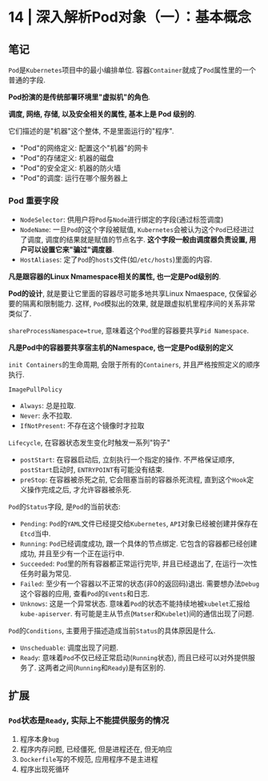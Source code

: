 # 14 | 深入解析Pod对象（一）：基本概念

## 笔记

`Pod`是`Kubernetes`项目中的最小编排单位. 容器`Container`就成了`Pod`属性里的一个普通的字段.

**Pod扮演的是传统部署环境里"虚拟机"的角色**.

**调度, 网络, 存储, 以及安全相关的属性, 基本上是 Pod 级别的**.

它们描述的是"机器"这个整体, 不是里面运行的"程序".

* "Pod"的网络定义: 配置这个"机器"的网卡
* "Pod"的存储定义: 机器的磁盘
* "Pod"的安全定义: 机器的防火墙
* "Pod"的调度: 运行在哪个服务器上

### Pod 重要字段

* `NodeSelector`: 供用户将`Pod`与`Node`进行绑定的字段(通过标签调度)
* `NodeName`: 一旦`Pod`的这个字段被赋值, `Kubernetes`会被认为这个`Pod`已经进过了调度, 调度的结果就是赋值的节点名字. **这个字段一般由调度器负责设置, 用户可以设置它来"骗过"调度器**.
* `HostAliases`: 定了`Pod`的`hosts`文件(如`/etc/hosts`)里面的内容.

**凡是跟容器的Linux Nmamespace相关的属性, 也一定是Pod级别的**.

**Pod的设计**, 就是要让它里面的容器尽可能多地共享Linux Nmaespace, 仅保留必要的隔离和限制能力. 这样, `Pod`模拟出的效果, 就是跟虚拟机里程序间的关系非常类似了.

`shareProcessNamespace=true`, 意味着这个`Pod`里的容器要共享`Pid Namespace`.

**凡是Pod中的容器要共享宿主机的Namespace, 也一定是Pod级别的定义**

`init Containers`的生命周期, 会限于所有的`Containers`, 并且严格按照定义的顺序执行.

`ImagePullPolicy`

* `Always`: 总是拉取.
* `Never`: 永不拉取.
* `IfNotPresent`: 不存在这个镜像时才拉取

`Lifecycle`, 在容器状态发生变化时触发一系列"钩子"

* `postStart`: 在容器启动后, 立刻执行一个指定的操作. 不严格保证顺序, `postStart`启动时, `ENTRYPOINT`有可能没有结束.
* `preStop`: 在容器被杀死之前, 它会阻塞当前的容器杀死流程, 直到这个`Hook`定义操作完成之后, 才允许容器被杀死.

`Pod`的`Status`字段, 是`Pod`的当前状态:

* `Pending`: `Pod`的`YAML`文件已经提交给`Kubernetes`, `API`对象已经被创建并保存在`Etcd`当中.
* `Running`: `Pod`已经调度成功, 跟一个具体的节点绑定. 它包含的容器都已经创建成功, 并且至少有一个正在运行中.
* `Succeeded`: `Pod`里的所有容器都正常运行完毕, 并且已经退出了, 在运行一次性任务时最为常见.
* `Failed`: 至少有一个容器以不正常的状态(非0的返回码)退出. 需要想办法`Debug`这个容器的应用, 查看`Pod`的`Events`和日志.
* `Unknows`: 这是一个异常状态. 意味着`Pod`的状态不能持续地被`kubelet`汇报给`kube-apiserver`. 有可能是主从节点(`Matser`和`Kubelet`)间的通信出现了问题.

`Pod`的`Conditions`, 主要用于描述造成当前`Status`的具体原因是什么.

* `Unscheduable`: 调度出现了问题.
* `Ready`: 意味着`Pod`不仅已经正常启动(`Running`状态), 而且已经可以对外提供服务了. 这两者之间(`Running`和`Ready`)是有区别的.

## 扩展

### `Pod`状态是`Ready`, 实际上不能提供服务的情况

1. 程序本身`bug`
2. 程序内存问题, 已经僵死, 但是进程还在, 但无响应
3. `Dockerfile`写的不规范, 应用程序不是主进程
4. 程序出现死循环